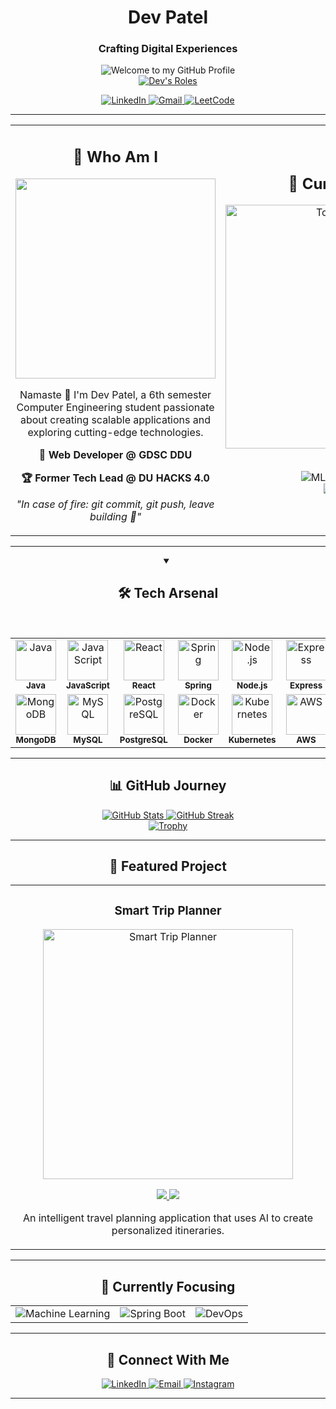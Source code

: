 <div align="center">
  <h1>Dev Patel</h1>
  <h3>Crafting Digital Experiences</h3>
  <img src="https://raw.githubusercontent.com/BrunnerLivio/brunnerlivio/master/images/welcome.png" style="max-width: 100%;" alt="Welcome to my GitHub Profile" />
</div>

<div align="center">
  <a href="https://git.io/typing-svg">
    <img src="https://readme-typing-svg.demolab.com?font=Fira+Code&weight=700&size=28&duration=3000&pause=1000&color=2D9EF5&center=true&vCenter=true&random=false&width=700&lines=%F0%9F%9A%80+Full+Stack+Developer;%F0%9F%8C%8C+DevOps+Enthusiast;%F0%9F%94%AF+Problem+Solver;%F0%9F%94%A5+Continuous+Learner" alt="Dev's Roles" />
  </a>
</div>

<p align="center">
  <a href="https://www.linkedin.com/in/your-profile">
    <img src="https://img.shields.io/badge/linkedin-%230A66C2.svg?style=for-the-badge&logo=linkedin&logoColor=white" alt="LinkedIn"/>
  </a>
  <a href="mailto:notrealdev2211@gmail.com">
    <img src="https://img.shields.io/badge/gmail-%23EA4335.svg?style=for-the-badge&logo=gmail&logoColor=white" alt="Gmail"/>
  </a>
  <a href="https://leetcode.com/22ceuos151/">
    <img src="https://img.shields.io/badge/leetcode-%23FFA116.svg?style=for-the-badge&logo=leetcode&logoColor=black" alt="LeetCode"/>
  </a>
</p>

<hr>

<table>
  <tr>
    <td width="50%">
      <h2 align="center">💫 Who Am I</h2>
      <p align="center">
        <img src="https://user-images.githubusercontent.com/74038190/213866269-5d00981c-7c98-46d7-8a8e-16f462f15227.gif" width="320" />
      </p>
      <p align="center">Namaste 🙏 I'm Dev Patel, a 6th semester Computer Engineering student passionate about creating scalable applications and exploring cutting-edge technologies.</p>
      <p align="center"><strong>🌟 Web Developer @ GDSC DDU</strong></p>
      <p align="center"><strong>🏆 Former Tech Lead @ DU HACKS 4.0</strong></p>
      <p align="center"><i>"In case of fire: git commit, git push, leave building 🧯"</i></p>
    </td>
    <td width="50%">
      <h2 align="center">🚀 Current Focus</h2>
      <div align="center">
        <img src="https://github-readme-stats.vercel.app/api/top-langs/?username=Dev22Patel&layout=compact&theme=radical&hide_border=true&bg_color=0D1117" alt="Top Languages" width="390" />
      </div>
      <br>
      <p align="center">
        <img src="https://img.shields.io/badge/Machine_Learning-%23FF6F00.svg?style=for-the-badge&logo=tensorflow&logoColor=white" alt="ML" />
        <img src="https://img.shields.io/badge/Spring_Boot-%236DB33F.svg?style=for-the-badge&logo=spring-boot&logoColor=white" alt="Spring Boot" /><br>
        <img src="https://img.shields.io/badge/DevOps-%232496ED.svg?style=for-the-badge&logo=docker&logoColor=white" alt="DevOps" />
      </p>
    </td>
  </tr>
</table>

<hr>

<div align="center">
  <details open>
    <summary><h2>🛠️ Tech Arsenal</h2></summary>
    <br>
    <table align="center">
      <tr>
        <td align="center">
          <img src="https://skillicons.dev/icons?i=java" width="65px" alt="Java" /><br>
          <sub><b>Java</b></sub>
        </td>
        <td align="center">
          <img src="https://skillicons.dev/icons?i=js" width="65px" alt="JavaScript" /><br>
          <sub><b>JavaScript</b></sub>
        </td>
        <td align="center">
          <img src="https://skillicons.dev/icons?i=react" width="65px" alt="React" /><br>
          <sub><b>React</b></sub>
        </td>
        <td align="center">
          <img src="https://skillicons.dev/icons?i=spring" width="65px" alt="Spring" /><br>
          <sub><b>Spring</b></sub>
        </td>
        <td align="center">
          <img src="https://skillicons.dev/icons?i=nodejs" width="65px" alt="Node.js" /><br>
          <sub><b>Node.js</b></sub>
        </td>
        <td align="center">
          <img src="https://skillicons.dev/icons?i=express" width="65px" alt="Express" /><br>
          <sub><b>Express</b></sub>
        </td>
        <td align="center">
          <img src="https://skillicons.dev/icons?i=dotnet" width="65px" alt=".NET" /><br>
          <sub><b>.NET</b></sub>
        </td>
      </tr>
      <tr>
        <td align="center">
          <img src="https://skillicons.dev/icons?i=mongodb" width="65px" alt="MongoDB" /><br>
          <sub><b>MongoDB</b></sub>
        </td>
        <td align="center">
          <img src="https://skillicons.dev/icons?i=mysql" width="65px" alt="MySQL" /><br>
          <sub><b>MySQL</b></sub>
        </td>
        <td align="center">
          <img src="https://skillicons.dev/icons?i=postgres" width="65px" alt="PostgreSQL" /><br>
          <sub><b>PostgreSQL</b></sub>
        </td>
        <td align="center">
          <img src="https://skillicons.dev/icons?i=docker" width="65px" alt="Docker" /><br>
          <sub><b>Docker</b></sub>
        </td>
        <td align="center">
          <img src="https://skillicons.dev/icons?i=kubernetes" width="65px" alt="Kubernetes" /><br>
          <sub><b>Kubernetes</b></sub>
        </td>
        <td align="center">
          <img src="https://skillicons.dev/icons?i=aws" width="65px" alt="AWS" /><br>
          <sub><b>AWS</b></sub>
        </td>
        <td align="center">
          <img src="https://skillicons.dev/icons?i=git" width="65px" alt="Git" /><br>
          <sub><b>Git</b></sub>
        </td>
      </tr>
    </table>
  </details>
</div>

<hr>

<h2 align="center">📊 GitHub Journey</h2>

<div align="center">
  <a href="https://github.com/Dev22Patel">
    <img src="https://github-readme-stats.vercel.app/api?username=Dev22Patel&show_icons=true&theme=radical&hide_border=true&bg_color=0D1117" alt="GitHub Stats" />
  </a>
  <a href="https://github.com/Dev22Patel">
    <img src="https://github-readme-streak-stats.herokuapp.com/?user=Dev22Patel&theme=radical&hide_border=true&background=0D1117" alt="GitHub Streak" />
  </a>
</div>

<div align="center">
  <a href="https://github.com/Dev22Patel">
    <img src="https://github-profile-trophy.vercel.app/?username=Dev22Patel&theme=radical&no-frame=true&no-bg=true&margin-w=15&margin-h=15&column=5" alt="Trophy" />
  </a>
</div>

<hr>

<h2 align="center">🌟 Featured Project</h2>

<div align="center">
  <table>
    <tr>
      <td width="50%">
        <h3 align="center">Smart Trip Planner</h3>
        <p align="center">
          <a href="https://github.com/Dev22Patel/SmartTripPlanner">
            <img src="https://user-images.githubusercontent.com/74038190/238353480-219bcc70-f5dc-466b-9a60-29653d8e8433.gif" width="400" alt="Smart Trip Planner" />
          </a>
        </p>
        <p align="center">
          <a href="https://github.com/Dev22Patel/SmartTripPlanner">
            <img src="https://img.shields.io/badge/Code-0D1117?style=for-the-badge&logo=github&logoColor=white" />
          </a>
          <a href="#">
            <img src="https://img.shields.io/badge/Live-0D1117?style=for-the-badge&logo=vercel&logoColor=white" />
          </a>
        </p>
        <p align="center">An intelligent travel planning application that uses AI to create personalized itineraries.</p>
      </td>
    </tr>
  </table>
</div>

<hr>

<h2 align="center">🧠 Currently Focusing</h2>

<div align="center">
  <table>
    <tr>
      <td align="center">
        <img src="https://img.shields.io/badge/Machine_Learning-FF6F00?style=for-the-badge&logo=tensorflow&logoColor=white" alt="Machine Learning" /><br>
      </td>
      <td align="center">
        <img src="https://img.shields.io/badge/Spring_Boot-6DB33F?style=for-the-badge&logo=spring-boot&logoColor=white" alt="Spring Boot" /><br>
      </td>
      <td align="center">
        <img src="https://img.shields.io/badge/DevOps-2496ED?style=for-the-badge&logo=docker&logoColor=white" alt="DevOps" /><br>
      </td>
    </tr>
  </table>
</div>

<hr>

<h2 align="center">📇 Connect With Me</h2>

<div align="center">
  <a href="https://www.linkedin.com/in/your-profile">
    <img src="https://img.shields.io/badge/Connect_on_LinkedIn-0A66C2?style=for-the-badge&logo=linkedin&logoColor=white" alt="LinkedIn" />
  </a>
  <a href="mailto:notrealdev2211@gmail.com">
    <img src="https://img.shields.io/badge/Send_an_Email-EA4335?style=for-the-badge&logo=gmail&logoColor=white" alt="Email" />
  </a>
  <a href="https://www.instagram.com/your-profile">
    <img src="https://img.shields.io/badge/Follow_on_Instagram-E4405F?style=for-the-badge&logo=instagram&logoColor=white" alt="Instagram" />
  </a>
</div>

<hr>


